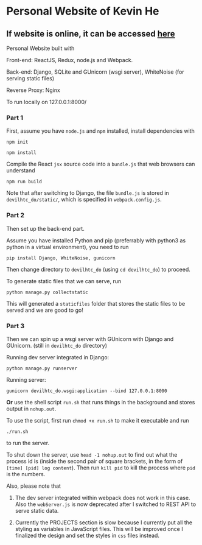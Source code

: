 # Personal Website of Kevin He

## If website is online, it can be accessed [here](http://devilhtc.com)

Personal Website built with 

Front-end: ReactJS, Redux, node.js and Webpack. 

Back-end: Django, SQLite and GUnicorn (wsgi server), WhiteNoise (for serving static files)

Reverse Proxy: Nginx

To run locally on 127.0.0.1:8000/

### Part 1

First, assume you have ```node.js``` and ```npm``` installed, install dependencies with 

```
npm init

npm install
```

Compile the React ```jsx``` source code into a ```bundle.js``` that web browsers can understand

```
npm run build
```

Note that after switching to Django, the file ```bundle.js``` is stored in ```devilhtc_do/static/```, which is specified in ```webpack.config.js```.

### Part 2

Then set up the back-end part.

Assume you have installed Python and pip (preferrably with python3 as python in a virtual environment), you need to run 

```
pip install Django, WhiteNoise, gunicorn
```

Then change directory to ```devilhtc_do``` (using ```cd devilhtc_do```) to proceed.

To generate static files that we can serve, run

```
python manage.py collectstatic
```

This will generated a ```staticfiles``` folder that stores the static files to be served and we are good to go!

### Part 3

Then we can spin up a wsgi server with GUnicorn with Django and GUnicorn. (still in ```devilhtc_do``` directory) 

Running dev server integrated in Django:

```
python manage.py runserver
```

Running server:

```
gunicorn devilhtc_do.wsgi:application --bind 127.0.0.1:8000
```

**Or** use the shell script ```run.sh``` that runs things in the background and stores output in ```nohup.out```. 

To use the script, first run ```chmod +x run.sh``` to make it executable and run

```
./run.sh
```

to run the server. 

To shut down the server, use ```head -1 nohup.out``` to find out what the process id is (inside the second pair of square brackets, in the form of ```[time] [pid] log content```). Then run ```kill pid``` to kill the process where ```pid``` is the numbers.


Also, please note that 

1. The dev server integrated within webpack does not work in this case. Also the ```webServer.js``` is now deprecated after I switched to REST API to serve static data.

2. Currently the PROJECTS section is slow because I currently put all the styling as variables in JavaScript files. This will be improved once I finalized the design and set the styles in ```css``` files instead.

